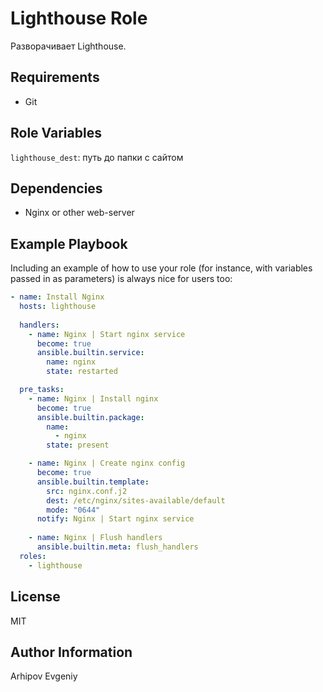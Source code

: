 Lighthouse Role
=========

Разворачивает Lighthouse.

Requirements
------------

- Git

Role Variables
--------------

`lighthouse_dest`: путь до папки с сайтом

Dependencies
------------

- Nginx or other web-server

Example Playbook
----------------

Including an example of how to use your role (for instance, with variables passed in as parameters) is always nice for users too:

```yaml
- name: Install Nginx
  hosts: lighthouse
  
  handlers:
    - name: Nginx | Start nginx service
      become: true
      ansible.builtin.service:
        name: nginx
        state: restarted

  pre_tasks:
    - name: Nginx | Install nginx
      become: true
      ansible.builtin.package:
        name:
          - nginx
        state: present

    - name: Nginx | Create nginx config
      become: true
      ansible.builtin.template:
        src: nginx.conf.j2
        dest: /etc/nginx/sites-available/default
        mode: "0644"
      notify: Nginx | Start nginx service
    
    - name: Nginx | Flush handlers
      ansible.builtin.meta: flush_handlers
  roles:
    - lighthouse
```

License
-------

MIT

Author Information
------------------

Arhipov Evgeniy
